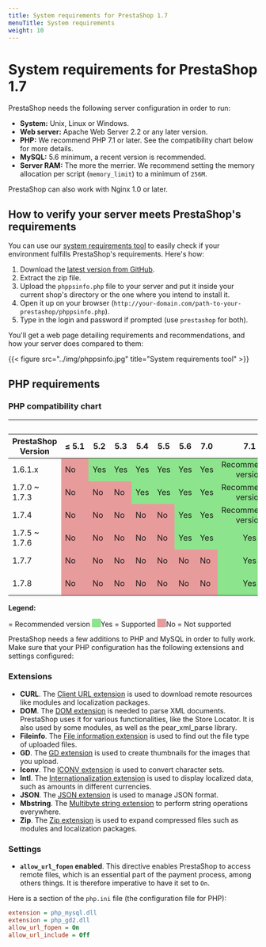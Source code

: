 ```yaml
---
title: System requirements for PrestaShop 1.7
menuTitle: System requirements
weight: 10
---
```


<style type="text/css">
.h-version-titles th:not(:first-child) {
  text-align: center;
}

.support-yes, .example-yes {
  background-color: #8ce48c;
  text-align: center;
}
.support-no, .example-no {
  background-color: #e89b9b;
}
.example-yes, .example-no {
  display: inline-block;
  width: 1.1rem; 
  height: 1.1rem;
  margin-bottom: -2px;
}
</style>

# System requirements for PrestaShop 1.7

PrestaShop needs the following server configuration in order to run:

* **System:** Unix, Linux or Windows.
* **Web server:** Apache Web Server 2.2 or any later version.
* **PHP:** We recommend PHP 7.1 or later. See the compatibility chart below for more details. 
* **MySQL:** 5.6 minimum, a recent version is recommended.
* **Server RAM:** The more the merrier. We recommend setting the memory allocation per script (`memory_limit`) to a minimum of `256M`.

PrestaShop can also work with Nginx 1.0 or later.

## How to verify your server meets PrestaShop's requirements

You can use our [system requirements tool](https://github.com/PrestaShop/php-ps-info/) to easily check if your environment fulfills PrestaShop's requirements. Here's how:

1. Download the [latest version from GitHub](https://github.com/PrestaShop/php-ps-info/releases).
2. Extract the zip file.
3. Upload the `phppsinfo.php` file to your server and put it inside your current shop's directory or the one where you intend to install it.
4. Open it up on your browser (`http://your-domain.com/path-to-your-prestashop/phppsinfo.php`).
5. Type in the login and password if prompted (use `prestashop` for both).

You'll get a web page detailing requirements and recommendations, and how your server does compared to them:

{{< figure src="../img/phppsinfo.jpg" title="System requirements tool" >}}

## PHP requirements

### PHP compatibility chart

<table>
  <thead>
    <tr>
      <th></th>
      <th colspan="12" style="text-align:center">PHP Version</th>
    </tr>
    <tr class="h-version-titles">
      <th>PrestaShop Version</th>
      <th>&le;&nbsp;5.1</th>
      <th>5.2</th>
      <th>5.3</th>
      <th>5.4</th>
      <th>5.5</th>
      <th>5.6</th>
      <th>7.0</th>
      <th>7.1</th>
      <th>7.2</th>
      <th>7.3</th>
      <th>7.4</th>
      <th>&ge;&nbsp;8.0</th>
    </tr>
  </thead>
<tbody>
  <tr>
    <td>1.6.1.x</td>
    <td class="support-no"><span class="sr-only">No</span></td>
    <td class="support-yes"><span class="sr-only">Yes</span></td>
    <td class="support-yes"><span class="sr-only">Yes</span></td>
    <td class="support-yes"><span class="sr-only">Yes</span></td>
    <td class="support-yes"><span class="sr-only">Yes</span></td>
    <td class="support-yes"><span class="sr-only">Yes</span></td>
    <td class="support-yes"><span class="sr-only">Yes</span></td>
    <td class="support-yes">
      <i class="fa fa-check" aria-hidden="true" title="Recommended version"></i>
      <span class="sr-only">Recommended version</span>
    </td>
    <td class="support-no"><span class="sr-only">No</span></td>
    <td class="support-no"><span class="sr-only">No</span></td>
    <td class="support-no"><span class="sr-only">No</span></td>
    <td class="support-no"><span class="sr-only">No</span></td>
  </tr>
  <tr>
    <td>1.7.0 ~ 1.7.3</td>
    <td class="support-no"><span class="sr-only">No</span></td>
    <td class="support-no"><span class="sr-only">No</span></td>
    <td class="support-no"><span class="sr-only">No</span></td>
    <td class="support-yes"><span class="sr-only">Yes</span></td>
    <td class="support-yes"><span class="sr-only">Yes</span></td>
    <td class="support-yes"><span class="sr-only">Yes</span></td>
    <td class="support-yes"><span class="sr-only">Yes</span></td>
    <td class="support-yes">
      <i class="fa fa-check" aria-hidden="true" title="Recommended version"></i>
      <span class="sr-only">Recommended version</span>
    </td>
    <td class="support-no"><span class="sr-only">No</span></td>
    <td class="support-no"><span class="sr-only">No</span></td>
    <td class="support-no"><span class="sr-only">No</span></td>
    <td class="support-no"><span class="sr-only">No</span></td>
  </tr>
  <tr>
    <td>1.7.4</td>
    <td class="support-no"><span class="sr-only">No</span></td>
    <td class="support-no"><span class="sr-only">No</span></td>
    <td class="support-no"><span class="sr-only">No</span></td>
    <td class="support-no"><span class="sr-only">No</span></td>
    <td class="support-no"><span class="sr-only">No</span></td>
    <td class="support-yes"><span class="sr-only">Yes</span></td>
    <td class="support-yes"><span class="sr-only">Yes</span></td>
    <td class="support-yes">
      <i class="fa fa-check" aria-hidden="true" title="Recommended version"></i>
      <span class="sr-only">Recommended version</span>
    </td>
    <td class="support-no"><span class="sr-only">No</span></td>
    <td class="support-no"><span class="sr-only">No</span></td>
    <td class="support-no"><span class="sr-only">No</span></td>
    <td class="support-no"><span class="sr-only">No</span></td>
  </tr>
  <tr>
    <td>1.7.5 ~ 1.7.6</td>
    <td class="support-no"><span class="sr-only">No</span></td>
    <td class="support-no"><span class="sr-only">No</span></td>
    <td class="support-no"><span class="sr-only">No</span></td>
    <td class="support-no"><span class="sr-only">No</span></td>
    <td class="support-no"><span class="sr-only">No</span></td>
    <td class="support-yes"><span class="sr-only">Yes</span></td>
    <td class="support-yes"><span class="sr-only">Yes</span></td>
    <td class="support-yes"><span class="sr-only">Yes</span></td>
    <td class="support-yes">
      <i class="fa fa-check" aria-hidden="true" title="Recommended version"></i>
      <span class="sr-only">Recommended version</span>
    </td>
    <td class="support-no"><span class="sr-only">No</span></td>
    <td class="support-no"><span class="sr-only">No</span></td>
    <td class="support-no"><span class="sr-only">No</span></td>
  </tr>
  <tr>
      <td>1.7.7</td>
      <td class="support-no"><span class="sr-only">No</span></td>
      <td class="support-no"><span class="sr-only">No</span></td>
      <td class="support-no"><span class="sr-only">No</span></td>
      <td class="support-no"><span class="sr-only">No</span></td>
      <td class="support-no"><span class="sr-only">No</span></td>
      <td class="support-no"><span class="sr-only">No</span></td>
      <td class="support-no"><span class="sr-only">No</span></td>
      <td class="support-yes"><span class="sr-only">Yes</span></td>
      <td class="support-yes"><span class="sr-only">Yes</span></td>
      <td class="support-yes">
        <i class="fa fa-check" aria-hidden="true" title="Recommended version"></i>
        <span class="sr-only">Recommended version</span>
      </td>
      <td class="support-no"><span class="sr-only">No</span></td>
      <td class="support-no"><span class="sr-only">No</span></td>
    </tr>
  <tr>
      <td>1.7.8</td>
      <td class="support-no"><span class="sr-only">No</span></td>
      <td class="support-no"><span class="sr-only">No</span></td>
      <td class="support-no"><span class="sr-only">No</span></td>
      <td class="support-no"><span class="sr-only">No</span></td>
      <td class="support-no"><span class="sr-only">No</span></td>
      <td class="support-no"><span class="sr-only">No</span></td>
      <td class="support-no"><span class="sr-only">No</span></td>
      <td class="support-yes"><span class="sr-only">Yes</span></td>
      <td class="support-yes"><span class="sr-only">Yes</span></td>
      <td class="support-yes"><span class="sr-only">Yes</span></td>
      <td class="support-yes">
        <i class="fa fa-check" aria-hidden="true" title="Recommended version"></i>
        <span class="sr-only">Recommended version</span>
      </td>
      <td class="support-no"><span class="sr-only">No</span></td>
    </tr>
</tbody>
</table>

**Legend:**

<i class="fa fa-check" aria-hidden="true"></i> = Recommended version
<span class="example-yes"></span><span class="sr-only">Yes</span> = Supported
<span class="example-no"></span><span class="sr-only">No</span> = Not supported



PrestaShop needs a few additions to PHP and MySQL in order to fully work. Make sure that your PHP configuration has the following extensions and settings configured:

### Extensions

* **CURL**. The [Client URL extension](https://php.net/manual/en/book.curl.php) is used to download remote resources like modules and localization packages.
* **DOM**. The [DOM extension](https://php.net/manual/en/book.dom.php) is needed to parse XML documents. PrestaShop uses it for various functionalities, like the Store Locator. It is also used by some modules, as well as the pear_xml_parse library.
* **Fileinfo**. The [File information extension](https://php.net/manual/en/book.fileinfo.php) is used to find out the file type of uploaded files.
* **GD**. The [GD extension](https://php.net/manual/en/book.image.php) is used to create thumbnails for the images that you upload.
* **Iconv**. The [ICONV extension](https://www.php.net/manual/en/book.iconv.php) is used to convert character sets.
* **Intl**. The [Internationalization extension](https://php.net/manual/en/book.intl.php) is used to display localized data, such as amounts in different currencies.
* **JSON**. The [JSON extension](https://www.php.net/manual/en/json.installation.php) is used to manage JSON format.
* **Mbstring**. The [Multibyte string extension](https://www.php.net/manual/en/book.mbstring.php) to perform string operations everywhere.
* **Zip**. The [Zip extension](https://php.net/manual/en/book.zip.php) is used to expand compressed files such as modules and localization packages.

### Settings

* **`allow_url_fopen` enabled**. This directive enables PrestaShop to access remote files, which is an essential part of the payment process, among others things. It is therefore imperative to have it set to `On`.

Here is a section of the `php.ini` file (the configuration file for PHP):

```ini
extension = php_mysql.dll
extension = php_gd2.dll
allow_url_fopen = On
allow_url_include = Off
```

